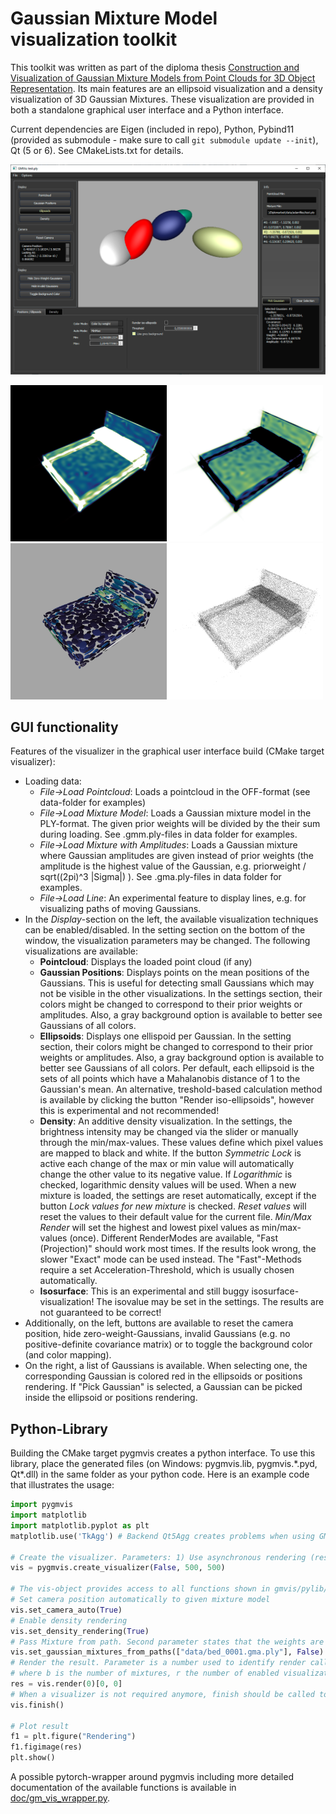 # Gaussian Mixture Model visualization toolkit

This toolkit was written as part of the diploma thesis [Construction and Visualization of Gaussian Mixture Models from Point Clouds for 3D Object Representation](https://www.cg.tuwien.ac.at/research/publications/2022/FRAISS-2022-CGMM/FRAISS-2022-CGMM-thesis.pdf).
Its main features are an ellipsoid visualization and a density visualization of 3D Gaussian Mixtures. These visualization are provided in both a standalone graphical user interface and a Python interface.

Current dependencies are Eigen (included in repo), Python, Pybind11 (provided as submodule - make sure to call ```git submodule update --init```), Qt (5 or 6). See CMakeLists.txt for details.

<p align="center"><img src="data/GUI-2.png" alt="GUI Screenshot" width="600px"/></p>
<p float="left">
<img src="data/ex-density-b.png" alt="Density White on Black" width="250px"/><img src="data/ex-density-w.png" alt="Density Black on White" width="250px"/><img src="data/ex-ell.png" alt="Ellipsoids" width="250px"/><img src="data/ex-pc.png" alt="Pointcloud" width="250px"/>
</p>

## GUI functionality
Features of the visualizer in the graphical user interface build (CMake target visualizer):
* Loading data:
    * *File->Load Pointcloud*: Loads a pointcloud in the OFF-format (see data-folder for examples)
    * *File->Load Mixture Model*: Loads a Gaussian mixture model in the PLY-format. The given prior weights will be divided by the their sum during loading. See .gmm.ply-files in data folder for examples.
    * *File->Load Mixture with Amplitudes*: Loads a Gaussian mixture where Gaussian amplitudes are given instead of prior weights (the amplitude is the highest value of the Gaussian, e.g. priorweight / sqrt((2pi)^3 |Sigma|) ). See .gma.ply-files in data folder for examples.
    * *File->Load Line*: An experimental feature to display lines, e.g. for visualizing paths of moving Gaussians.
* In the *Display*-section on the left, the available visualization techniques can be enabled/disabled. In the setting section on the bottom of the window, the visualization parameters may be changed. The following visualizations are available:
    * **Pointcloud**: Displays the loaded point cloud (if any)
    * **Gaussian Positions**: Displays points on the mean positions of the Gaussians. This is useful for detecting small Gaussians which may not be visible in the other visualizations. In the settings section, their colors might be changed to correspond to their prior weights or amplitudes. Also, a gray background option is available to better see Gaussians of all colors.
    * **Ellipsoids**: Displays one ellispoid per Gaussian. In the setting section, their colors might be changed to correspond to their prior weights or amplitudes. Also, a gray background option is available to better see Gaussians of all colors. Per default, each ellipsoid is the sets of all points which have a Mahalanobis distance of 1 to the Gaussian's mean. An alternative, treshold-based calculation method is available by clicking the button "Render iso-ellipsoids", however this is experimental and not recommended!
    * **Density**: An additive density visualization. In the settings, the brightness intensity may be changed via the slider or manually through the min/max-values. These values define which pixel values are mapped to black and white. If the button *Symmetric Lock* is active each change of the max or min value will automatically change the other value to its negative value. If *Logarithmic* is checked, logarithmic density values will be used. When a new mixture is loaded, the settings are reset automatically, except if the button *Lock values for new mixture* is checked. *Reset values* will reset the values to their default value for the current file. *Min/Max Render* will set the highest and lowest pixel values as min/max-values (once). Different RenderModes are available, "Fast (Projection)" should work most times. If the results look wrong, the slower "Exact" mode can be used instead. The "Fast"-Methods require a set Acceleration-Threshold, which is usually chosen automatically.
    * **Isosurface**: This is an experimental and still buggy isosurface-visualization! The isovalue may be set in the settings. The results are not guaranteed to be correct!
* Additionally, on the left, buttons are available to reset the camera position, hide zero-weight-Gaussians, invalid Gaussians (e.g. no positive-definite covariance matrix) or to toggle the background color (and color mapping).
* On the right, a list of Gaussians is available. When selecting one, the corresponding Gaussian is colored red in the ellipsoids or positions rendering. If "Pick Gaussian" is selected, a Gaussian can be picked inside the ellipsoid or positions rendering.

## Python-Library
Building the CMake target pygmvis creates a python interface. To use this library, place the generated files (on Windows: pygmvis.lib, pygmvis.\*.pyd, Qt\*.dll) in the same folder as your python code. Here is an example code that illustrates the usage:

```python
import pygmvis
import matplotlib
import matplotlib.pyplot as plt
matplotlib.use('TkAgg') # Backend Qt5Agg creates problems when using GMVis, so rather use TkAgg or something else

# Create the visualizer. Parameters: 1) Use asynchronous rendering (result returned by callback), 2) width, 3) height
vis = pygmvis.create_visualizer(False, 500, 500)

# The vis-object provides access to all functions shown in gmvis/pylib/Visualizer.cpp
# Set camera position automatically to given mixture model
vis.set_camera_auto(True)
# Enable density rendering
vis.set_density_rendering(True)
# Pass Mixture from path. Second parameter states that the weights are given as amplitudes rather than prior weights that sum to one
vis.set_gaussian_mixtures_from_paths(["data/bed_0001.gma.ply"], False)
# Render the result. Parameter is a number used to identify render calls in asynchronous mode. The result is an array of shape (b, r, h, w, 4),
# where b is the number of mixtures, r the number of enabled visualizations, h the height, w the width, and 4 is the number of color channels.
res = vis.render(0)[0, 0]
# When a visualizer is not required anymore, finish should be called to properly shutdown!
vis.finish()

# Plot result
f1 = plt.figure("Rendering")
f1.figimage(res)
plt.show()
```

A possible pytorch-wrapper around pygmvis including more detailed documentation of the available functions is available in [doc/gm_vis_wrapper.py](doc/gm_vis_wrapper.py).

